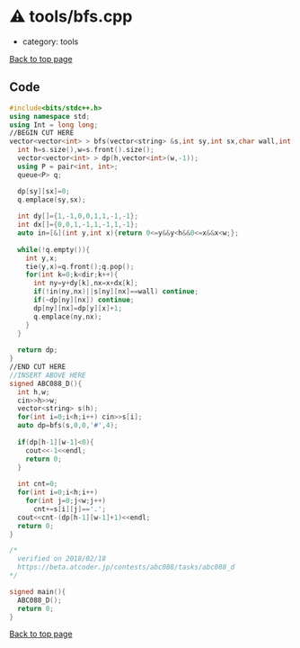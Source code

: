 <!-- mathjax config similar to math.stackexchange -->
<script type="text/javascript" async
  src="https://cdnjs.cloudflare.com/ajax/libs/mathjax/2.7.5/MathJax.js?config=TeX-MML-AM_CHTML">
</script>
<script type="text/x-mathjax-config">
  MathJax.Hub.Config({
    TeX: { equationNumbers: { autoNumber: "AMS" }},
    tex2jax: {
      inlineMath: [ ['$','$'] ],
      processEscapes: true
    },
    "HTML-CSS": { matchFontHeight: false },
    displayAlign: "left",
    displayIndent: "2em"
  });
</script>

<script type="text/javascript" src="https://cdnjs.cloudflare.com/ajax/libs/jquery/3.4.1/jquery.min.js"></script>
<script src="https://cdn.jsdelivr.net/npm/jquery-balloon-js@1.1.2/jquery.balloon.min.js" integrity="sha256-ZEYs9VrgAeNuPvs15E39OsyOJaIkXEEt10fzxJ20+2I=" crossorigin="anonymous"></script>
<script type="text/javascript" src="../../assets/js/copy-button.js"></script>
<link rel="stylesheet" href="../../assets/css/copy-button.css" />


# :warning: tools/bfs.cpp
* category: tools


[Back to top page](../../index.html)



## Code
```cpp
#include<bits/stdc++.h>
using namespace std;
using Int = long long;
//BEGIN CUT HERE
vector<vector<int> > bfs(vector<string> &s,int sy,int sx,char wall,int dir){
  int h=s.size(),w=s.front().size();
  vector<vector<int> > dp(h,vector<int>(w,-1));
  using P = pair<int, int>;
  queue<P> q;

  dp[sy][sx]=0;
  q.emplace(sy,sx);
  
  int dy[]={1,-1,0,0,1,1,-1,-1};
  int dx[]={0,0,1,-1,1,-1,1,-1};
  auto in=[&](int y,int x){return 0<=y&&y<h&&0<=x&&x<w;};
  
  while(!q.empty()){
    int y,x;
    tie(y,x)=q.front();q.pop();
    for(int k=0;k<dir;k++){
      int ny=y+dy[k],nx=x+dx[k];
      if(!in(ny,nx)||s[ny][nx]==wall) continue;
      if(~dp[ny][nx]) continue;
      dp[ny][nx]=dp[y][x]+1;
      q.emplace(ny,nx);
    }
  }
  
  return dp;
}
//END CUT HERE
//INSERT ABOVE HERE
signed ABC088_D(){
  int h,w;
  cin>>h>>w;
  vector<string> s(h);
  for(int i=0;i<h;i++) cin>>s[i];
  auto dp=bfs(s,0,0,'#',4);
  
  if(dp[h-1][w-1]<0){
    cout<<-1<<endl;
    return 0;
  }
  
  int cnt=0;
  for(int i=0;i<h;i++)
    for(int j=0;j<w;j++)
      cnt+=s[i][j]=='.';
  cout<<cnt-(dp[h-1][w-1]+1)<<endl;
  return 0;
}

/*
  verified on 2018/02/18
  https://beta.atcoder.jp/contests/abc088/tasks/abc088_d
*/

signed main(){
  ABC088_D();
  return 0;
}

```

[Back to top page](../../index.html)

